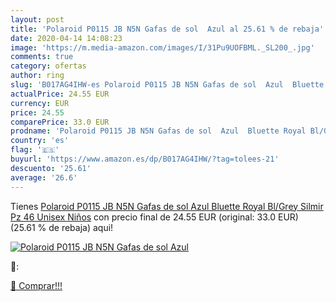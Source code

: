 ```yaml
---
layout: post
title: 'Polaroid P0115 JB N5N Gafas de sol  Azul al 25.61 % de rebaja'
date: 2020-04-14 14:08:23
image: 'https://m.media-amazon.com/images/I/31Pu9UOFBML._SL200_.jpg'
comments: true
category: ofertas
author: ring
slug: 'B017AG4IHW-es Polaroid P0115 JB N5N Gafas de sol  Azul  Bluette Royal Bl/Grey Silmir Pz   46 Unisex Niños'
actualPrice: 24.55 EUR
currency: EUR
price: 24.55
comparePrice: 33.0 EUR
prodname: 'Polaroid P0115 JB N5N Gafas de sol  Azul  Bluette Royal Bl/Grey Silmir Pz   46 Unisex Niños'
country: 'es'
flag: '🇪🇸'
buyurl: 'https://www.amazon.es/dp/B017AG4IHW/?tag=tolees-21'
descuento: '25.61'
average: '26.6'
---
```


Tienes [Polaroid P0115 JB N5N Gafas de sol  Azul  Bluette Royal Bl/Grey Silmir Pz   46 Unisex Niños](https://www.amazon.es/dp/B017AG4IHW/?tag=tolees-21) con precio final de  24.55 EUR (original: 33.0 EUR) (25.61 %  de rebaja) aqui!

[![Polaroid P0115 JB N5N Gafas de sol  Azul](https://m.media-amazon.com/images/I/31Pu9UOFBML._SL200_.jpg)](https://www.amazon.es/dp/B017AG4IHW/?tag=tolees-21)

🔎:


[🛒 Comprar!!!](https://www.amazon.es/dp/B017AG4IHW/?tag=tolees-21)
